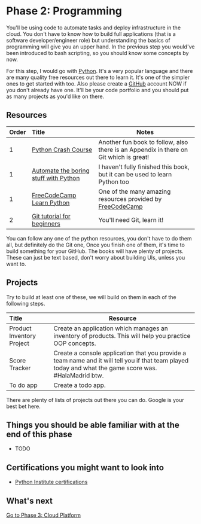 # Phase 2: Programming

You'll be using code to automate tasks and deploy infrastructure in the cloud. You don't have to know how to build full applications (that is a software developer/engineer role) but understanding the basics of programming will give you an upper hand. In the previous step you would've been introduced to bash scripting, so you should know some concepts by now.

For this step, I would go with [Python](https://www.python.org/). It's a very popular language and there are many quality free resources out there to learn it. It's one of the simpler ones to get started with too. Also please create a [GitHub](https://github.com/) account NOW if you don't already have one. It'll be your code portfolio and you should put as many projects as you'd like on there.

## Resources

| Order      | Title    | Notes     |
| :------------- | :---------- | ----------- |
|  1 | [Python Crash Course](https://ehmatthes.github.io/pcc/)   | Another fun book to follow, also there is an Appendix in there on Git which is great!   |
| 1   | [Automate the boring stuff with Python](https://automatetheboringstuff.com/) | I haven't fully finished this book, but it can be used to learn Python too |
| 1   | [FreeCodeCamp Learn Python](https://www.youtube.com/watch?v=rfscVS0vtbw) | One of the many amazing resources provided by [FreeCodeCamp](https://www.freecodecamp.org/)|
| 2   | [Git tutorial for beginners](https://www.youtube.com/watch?v=8JJ101D3knE) | You'll need Git, learn it!|

You can follow any one of the python resources, you don't have to do them all, but definitely do the Git one, Once you finish one of them, it's time to build something for your GitHub. The books will have plenty of projects. These can just be text based, don't worry about building UIs, unless you want to.

## Projects

Try to build at least one of these, we will build on them in each of the following steps.

 Title    | Resource     |
 :---------- | ----------- |
 Product Inventory Project  |  Create an application which manages an inventory of products. This will help you practice OOP concepts. |
 Score Tracker | Create a console application that you provide a team name and it will tell you if that team played today and what the game score was. #HalaMadrid btw. |
 To do app| Create a todo app.|

 There are plenty of lists of projects out there you can do. Google is your best bet here.

## Things you should be able familiar with at the end of this phase

- TODO

## Certifications you might want to look into

- [Python Institute certifications](https://pythoninstitute.org/certification/)

## What's next

[Go to Phase 3: Cloud Platform](../phase3/README.md)